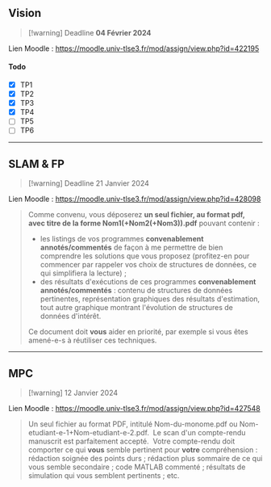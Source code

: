 
## Vision

> [!warning]  Deadline **04 Février 2024**

Lien Moodle : https://moodle.univ-tlse3.fr/mod/assign/view.php?id=422195

#### Todo
- [x] TP1
- [x] TP2
- [x] TP3
- [x] TP4
- [ ] TP5
- [ ] TP6

---

## SLAM & FP

> [!warning] Deadline 21 Janvier 2024

Lien Moodle : https://moodle.univ-tlse3.fr/mod/assign/view.php?id=428098

> Comme convenu, vous déposerez **un seul fichier, au format pdf, avec titre de la forme Nom1(+Nom2(+Nom3)).pdf** pouvant contenir :  
> 
> - les listings de vos programmes **convenablement annotés/commentés** de façon à me permettre de bien comprendre les solutions que vous proposez (profitez-en pour commencer par rappeler vos choix de structures de données, ce qui simplifiera la lecture) ;
> - des résultats d'exécutions de ces programmes **convenablement annotés/commentés** : contenu de structures de données pertinentes, représentation graphiques des résultats d'estimation, tout autre graphique montrant l'évolution de structures de données d'intérêt.
>
> Ce document doit **vous** aider en priorité, par exemple si vous êtes amené-e-s à réutiliser ces techniques.


---

## MPC

> [!warning] 12 Janvier 2024

Lien Moodle : https://moodle.univ-tlse3.fr/mod/assign/view.php?id=427548

> Un seul fichier au format PDF, intitulé Nom-du-monome.pdf ou Nom-etudiant-e-1+Nom-etudiant-e-2.pdf.  Le scan d'un compte-rendu manuscrit est parfaitement accepté.  Votre compte-rendu doit comporter ce qui **vous** semble pertinent pour **votre** compréhension : rédaction soignée des points durs ; rédaction plus sommaire de ce qui vous semble secondaire ; code MATLAB commenté ; résultats de simulation qui vous semblent pertinents ; etc.
